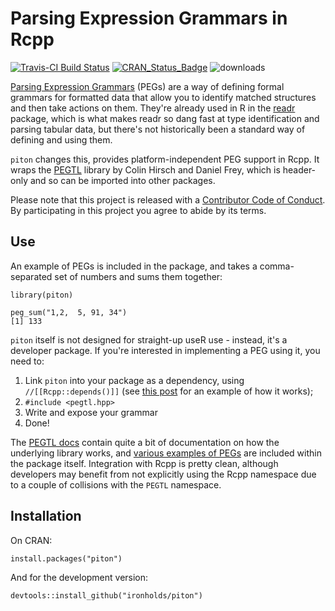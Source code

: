 # Parsing Expression Grammars in Rcpp
[![Travis-CI Build Status](https://travis-ci.org/Ironholds/piton.svg?branch=master)](https://travis-ci.org/Ironholds/piton) [![CRAN_Status_Badge](http://www.r-pkg.org/badges/version/piton)](https://cran.r-project.org/package=piton) ![downloads](http://cranlogs.r-pkg.org/badges/grand-total/piton)

[Parsing Expression Grammars](https://en.wikipedia.org/wiki/Parsing_expression_grammar) (PEGs) are a way of defining formal grammars for formatted data that allow you to identify matched structures and then take actions on them. They're already used in R in the [readr](https://github.com/tidyverse/readr) package, which is what makes readr so dang fast at type identification and parsing tabular data, but there's not historically been a standard way of defining and using them.

`piton` changes this, provides platform-independent PEG support in Rcpp. It wraps the [PEGTL](https://github.com/taocpp/PEGTL) library by Colin Hirsch and Daniel Frey, which is header-only and so can be imported into other packages.

Please note that this project is released with a [Contributor Code of Conduct](https://github.com/Ironholds/piton/blob/master/CONDUCT.md). By participating in this project you agree to abide by its terms.

## Use

An example of PEGs is included in the package, and takes a comma-separated set of
numbers and sums them together:

```
library(piton)

peg_sum("1,2,  5, 91, 34")
[1] 133
```

`piton` itself is not designed for straight-up useR use - instead, it's a developer package. If you're interested in implementing a PEG using it, you need to:

1. Link `piton` into your package as a dependency, using `//[[Rcpp::depends()]]` (see [this post](http://gallery.rcpp.org/articles/a-first-boost-example/) for an example of how it works);
2. `#include <pegtl.hpp>`
3. Write and expose your grammar
4. Done!

The [PEGTL docs](https://github.com/taocpp/PEGTL/blob/master/doc/README.md) contain quite a bit of documentation on how the underlying library works, and [various examples of PEGs](https://github.com/taocpp/PEGTL/blob/master/doc/Contrib-and-Examples.md) are included within the package itself. Integration with Rcpp is pretty clean, although developers may benefit from not explicitly using the Rcpp namespace due to a couple of collisions with the `PEGTL` namespace.

## Installation

On CRAN:

```
install.packages("piton")
```

And for the development version:

```
devtools::install_github("ironholds/piton")
```
